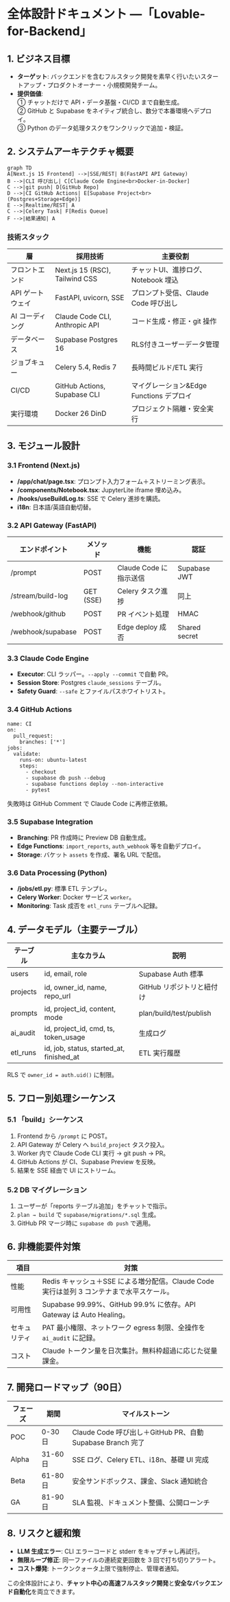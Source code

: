

# 全体設計ドキュメント ―「Lovable-for-Backend」

## 1. ビジネス目標
- **ターゲット**: バックエンドを含むフルスタック開発を素早く行いたいスタートアップ・プロダクトオーナー・小規模開発チーム。  
- **提供価値**:  
  ① チャットだけで API・データ基盤・CI/CD まで自動生成。  
  ② GitHub と Supabase をネイティブ統合し、数分で本番環境へデプロイ。  
  ③ Python のデータ処理タスクをワンクリックで追加・検証。

## 2. システムアーキテクチャ概要

```mermaid
graph TD
A[Next.js 15 Frontend] -->|SSE/REST| B(FastAPI API Gateway)
B -->|CLI 呼び出し| C[Claude Code Engine<br>Docker-in-Docker]
C -->|git push| D[GitHub Repo]
D -->|CI GitHub Actions| E[Supabase Project<br>(Postgres+Storage+Edge)]
E -->|Realtime/REST| A
C -->|Celery Task| F[Redis Queue]
F -->|結果通知| A
```

### 技術スタック
| 層 | 採用技術 | 主要役割 |
|--|--|--|
| フロントエンド | Next.js 15 (RSC), Tailwind CSS | チャットUI、進捗ログ、Notebook 埋込 |
| API ゲートウェイ | FastAPI, uvicorn, SSE | プロンプト受信、Claude Code 呼び出し |
| AI コーディング | Claude Code CLI, Anthropic API | コード生成・修正・git 操作 |
| データベース | Supabase Postgres 16 | RLS付きユーザーデータ管理 |
| ジョブキュー | Celery 5.4, Redis 7 | 長時間ビルド/ETL 実行 |
| CI/CD | GitHub Actions, Supabase CLI | マイグレーション&Edge Functions デプロイ |
| 実行環境 | Docker 26 DinD | プロジェクト隔離・安全実行 |

## 3. モジュール設計

### 3.1 Frontend (Next.js)
- **/app/chat/page.tsx**: プロンプト入力フォーム＋ストリーミング表示。  
- **/components/Notebook.tsx**: JupyterLite iframe 埋め込み。  
- **/hooks/useBuildLog.ts**: SSE で Celery 進捗を購読。  
- **i18n**: 日本語/英語自動切替。

### 3.2 API Gateway (FastAPI)
| エンドポイント | メソッド | 機能 | 認証 |
|--|--|--|--|
| /prompt | POST | Claude Code に指示送信 | Supabase JWT |
| /stream/build-log | GET (SSE) | Celery タスク進捗 | 同上 |
| /webhook/github | POST | PR イベント処理 | HMAC |
| /webhook/supabase | POST | Edge deploy 成否 | Shared secret |

### 3.3 Claude Code Engine
- **Executor**: CLI ラッパー。`--apply --commit` で自動 PR。  
- **Session Store**: Postgres `claude_sessions` テーブル。  
- **Safety Guard**: `--safe` とファイルパスホワイトリスト。

### 3.4 GitHub Actions
```
name: CI
on:
  pull_request:
    branches: ['*']
jobs:
  validate:
    runs-on: ubuntu-latest
    steps:
      - checkout
      - supabase db push --debug
      - supabase functions deploy --non-interactive
      - pytest
```
失敗時は GitHub Comment で Claude Code に再修正依頼。

### 3.5 Supabase Integration
- **Branching**: PR 作成時に Preview DB 自動生成。  
- **Edge Functions**: `import_reports`, `auth_webhook` 等を自動デプロイ。  
- **Storage**: バケット `assets` を作成、署名 URL で配信。

### 3.6 Data Processing (Python)
- **/jobs/etl.py**: 標準 ETL テンプレ。  
- **Celery Worker**: Docker サービス `worker`。  
- **Monitoring**: Task 成否を `etl_runs` テーブルへ記録。

## 4. データモデル（主要テーブル）

| テーブル | 主なカラム | 説明 |
|--|--|--|
| users | id, email, role | Supabase Auth 標準 |
| projects | id, owner_id, name, repo_url | GitHub リポジトリと紐付け |
| prompts | id, project_id, content, mode | plan/build/test/publish |
| ai_audit | id, project_id, cmd, ts, token_usage | 生成ログ |
| etl_runs | id, job, status, started_at, finished_at | ETL 実行履歴 |

RLS で `owner_id = auth.uid()` に制限。

## 5. フロー別処理シーケンス

### 5.1 「build」シーケンス
1. Frontend から `/prompt` に POST。  
2. API Gateway が Celery へ `build_project` タスク投入。  
3. Worker 内で Claude Code CLI 実行 → git push → PR。  
4. GitHub Actions が CI、Supabase Preview を反映。  
5. 結果を SSE 経由で UI にストリーム。

### 5.2 DB マイグレーション
1. ユーザーが「reports テーブル追加」をチャットで指示。  
2. `plan → build` で `supabase/migrations/*.sql` 生成。  
3. GitHub PR マージ時に `supabase db push` で適用。

## 6. 非機能要件対策

| 項目 | 対策 |
|--|--|
| 性能 | Redis キャッシュ＋SSE による増分配信。Claude Code 実行は並列 3 コンテナまで水平スケール。 |
| 可用性 | Supabase 99.99%、GitHub 99.9% に依存。API Gateway は Auto Healing。 |
| セキュリティ | PAT 最小権限、ネットワーク egress 制限、全操作を `ai_audit` に記録。 |
| コスト | Claude トークン量を日次集計。無料枠超過に応じた従量課金。 |

## 7. 開発ロードマップ（90日）

| フェーズ | 期間 | マイルストーン |
|--|--|--|
| POC | 0-30日 | Claude Code 呼び出し＋GitHub PR、自動 Supabase Branch 完了 |
| Alpha | 31-60日 | SSE ログ、Celery ETL、i18n、基礎 UI 完成 |
| Beta | 61-80日 | 安全サンドボックス、課金、Slack 通知統合 |
| GA | 81-90日 | SLA 監視、ドキュメント整備、公開ローンチ |

## 8. リスクと緩和策
- **LLM 生成エラー**: CLI エラーコードと stderr をキャプチャし再試行。  
- **無限ループ修正**: 同一ファイルの連続変更回数を 3 回で打ち切りアラート。  
- **コスト爆発**: トークンクォータ上限で強制停止、管理者通知。  

この全体設計により、**チャット中心の高速フルスタック開発**と**安全なバックエンド自動化**を両立できます。

